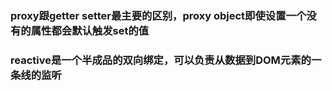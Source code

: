 ### proxy跟getter setter最主要的区别，proxy object即使设置一个没有的属性都会默认触发set的值
### reactive是一个半成品的双向绑定，可以负责从数据到DOM元素的一条线的监听 